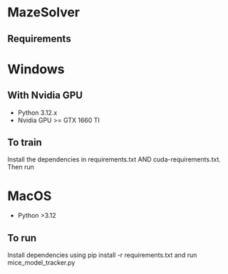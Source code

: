 # MazeSolver

## Requirements
# Windows
## With Nvidia GPU
- Python 3.12.x
- Nvidia GPU >= GTX 1660 TI

## To train
Install the dependencies in requirements.txt AND cuda-requirements.txt.
Then run 

# MacOS
- Python >3.12

## To run
Install dependencies using pip install -r requirements.txt and run mice_model_tracker.py
